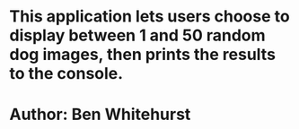 # This application lets users choose to display between 1 and 50 random dog images, then prints the results to the console.
# Author: Ben Whitehurst
